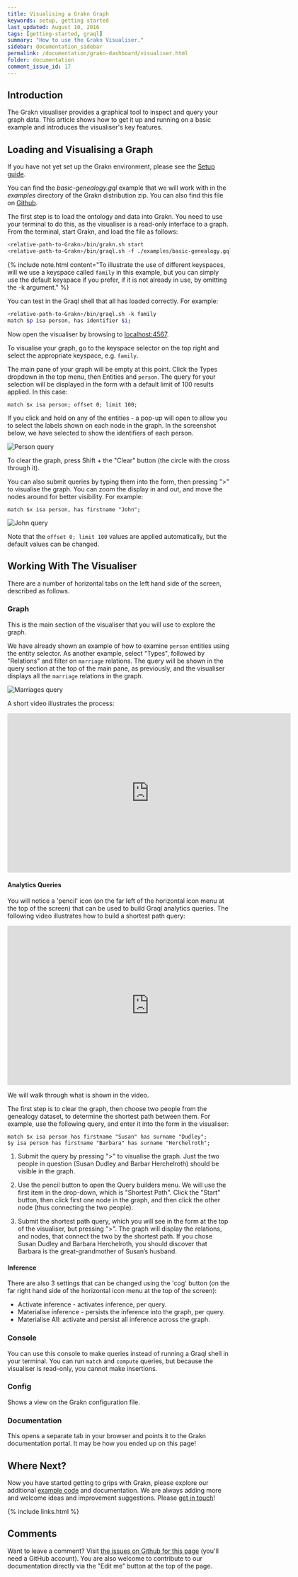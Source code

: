 ```yaml
---
title: Visualising a Grakn Graph
keywords: setup, getting started
last_updated: August 10, 2016
tags: [getting-started, graql]
summary: "How to use the Grakn Visualiser."
sidebar: documentation_sidebar
permalink: /documentation/grakn-dashboard/visualiser.html
folder: documentation
comment_issue_id: 17
---
```


## Introduction
The Grakn visualiser provides a graphical tool to inspect and query your graph data. This article shows how to get it up and running on a basic example and introduces the visualiser's key features.

## Loading and Visualising a Graph
If you have not yet set up the Grakn environment, please see the [Setup guide](../get-started/setup-guide.html).

You can find the *basic-genealogy.gql* example that we will work with in the *examples* directory of the Grakn distribution zip. You can also find this file on [Github](https://github.com/graknlabs/grakn/blob/master/grakn-dist/src/examples/basic-genealogy.gql). 

The first step is to load the ontology and data into Grakn. You need to use your terminal to do this, as the visualiser is a read-only interface to a graph. From the terminal, start Grakn, and load the file as follows:

```bash
<relative-path-to-Grakn>/bin/grakn.sh start
<relative-path-to-Grakn>/bin/graql.sh -f ./examples/basic-genealogy.gql -k "family"
```

{% include note.html content="To illustrate the use of different keyspaces, will we use a keyspace called `family` in this example, but you can simply use the default keyspace if you prefer, if it is not already in use, by omitting the -k argument." %}

You can test in the Graql shell that all has loaded correctly. For example:

```bash
<relative-path-to-Grakn>/bin/graql.sh -k family
match $p isa person, has identifier $i;
```

Now open the visualiser by browsing to [localhost:4567](http://localhost:4567). 

To visualise your graph, go to the keyspace selector on the top right and select the appropriate keyspace, e.g. `family`.

The main pane of your graph will be empty at this point. Click the Types dropdown in the top menu, then Entities and `person`. 
The query for your selection will be displayed in the form with a default limit of 100 results applied. In this case:

```graql
match $x isa person; offset 0; limit 100;
```

If you click and hold on any of the entities - a pop-up will open to allow you to select the labels shown on each node in the graph. In the screenshot below, we have selected to show the identifiers of each person.

![Person query](/images/match-$x-isa-person.png)

To clear the graph, press Shift + the "Clear" button (the circle with the cross through it). 

You can also submit queries by typing them into the form, then pressing ">" to visualise the graph. You can zoom the display in and out, and move the nodes around for better visibility. For example:

```graql
match $x isa person, has firstname "John"; 
```

![John query](/images/john-query.png)

Note that the `offset 0; limit 100` values are applied automatically, but the default values can be changed.

## Working With The Visualiser

There are a number of horizontal tabs on the left hand side of the screen, described as follows.

### Graph
This is the main section of the visualiser that you will use to explore the graph. 

We have already shown an example of how to examine `person` entities using the entity selector. As another example, select "Types", followed by "Relations" and filter on `marriage` relations. The query will be shown in the query section at the top of the main pane, as previously, and the visualiser displays all the `marriage` relations in the graph. 

![Marriages query](/images/marriages.png)

A short video illustrates the process:

<iframe width="640" height="360" src="https://www.youtube.com/embed/OLuVwjPrhbc" frameborder="0" allowfullscreen></iframe>

<br />

#### Analytics Queries
You will notice a 'pencil' icon (on the far left of the horizontal icon menu at the top of the screen) that can be used to build Graql analytics queries. The following video illustrates how to build a shortest path query:

<iframe width="640" height="360" src="https://www.youtube.com/embed/OLuVwjPrhbc" frameborder="0" allowfullscreen></iframe>

<br />

We will walk through what is shown in the video. 

The first step is to clear the graph, then choose two people from the genealogy dataset, to determine the shortest path between them. For example, use the following query, and enter it into the form in the visualiser:

```graql
match $x isa person has firstname "Susan" has surname "Dudley";
$y isa person has firstname "Barbara" has surname "Herchelroth";
```

1. Submit the query by pressing ">" to visualise the graph. Just the two people in question (Susan Dudley and Barbar Herchelroth) should be visible in the graph. 

2. Use the pencil button to open the Query builders menu. We will use the first item in the drop-down, which is "Shortest Path". Click the "Start" button, then click first one node in the graph, and then click the other node (thus connecting the two people). 

3. Submit the shortest path query, which you will see in the form at the top of the visualiser, but pressing ">". The graph will display the relations, and nodes, that connect the two by the shortest path. If you chose Susan Dudley and Barbara Herchelroth, you should discover that Barbara is the great-grandmother of Susan’s husband.

#### Inference

There are also 3 settings that can be changed using the 'cog' button (on the far right hand side of the horizontal icon menu at the top of the screen):

* Activate inference - activates inference, per query.
* Materialise inference - persists the inference into the graph, per query.
* Materialise All: activate and persist all inference across the graph.


### Console
You can use this console to make queries instead of running a Graql shell in your terminal. You can run `match` and `compute` queries, but because the visualiser is read-only, you cannot make insertions.

### Config
Shows a view on the Grakn configuration file. 

### Documentation
This opens a separate tab in your browser and points it to the Grakn documentation portal. It may be how you ended up on this page!


## Where Next?

Now you have started getting to grips with Grakn, please explore our additional [example code](../examples/examples-overview.html) and documentation. We are always adding more and welcome ideas and improvement suggestions. Please [get in touch](https://grakn.ai/community.html)!

{% include links.html %}

## Comments
Want to leave a comment? Visit <a href="https://github.com/graknlabs/docs/issues/17" target="_blank">the issues on Github for this page</a> (you'll need a GitHub account). You are also welcome to contribute to our documentation directly via the "Edit me" button at the top of the page.